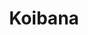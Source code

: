 --- 
title: "Koibana"
publishdate: "2019-5-20T16:48:46+02:00"
src: "https://365manga.net/manga/koibana"
image: "https://data.365manga.net/images/thumbnails/19265-koibana.jpg"
description: "1. Real Kiss by Miyasaka Kaho The player, Fujikawa Mitsuki, likes to tease Haruna. One day their cell phones get switched. What will happen next? (Also published in volume 'Real Kiss' as the first story.) 2. Body Talk by Doumoto Nao Yuuri falls in love at first sight with Shingo, a basketball player from another school. From that moment on, she pursues him relentlessly. How will their relationship work out?…"
---